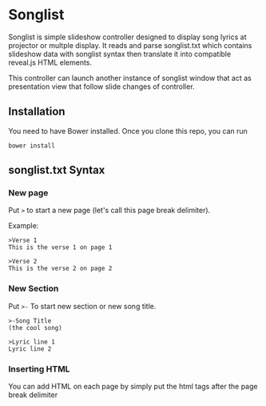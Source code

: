 # Songlist

Songlist is simple slideshow controller designed to display song lyrics at projector or multple display. It reads and parse songlist.txt which contains slideshow data with songlist syntax then translate it into compatible reveal.js HTML elements. 

This controller can launch another instance of songlist window that act as presentation view that follow slide changes of controller.


## Installation

You need to have Bower installed. Once you clone this repo, you can run

`bower install`

## songlist.txt Syntax


### New page
Put `>` to start a new page (let's call this page break delimiter).

Example:

    >Verse 1
    This is the verse 1 on page 1

    >Verse 2
    This is the verse 2 on page 2

### New Section
Put `>-` To start new section or new song title.

    >-Song Title
    (the cool song)

    >Lyric line 1
    Lyric line 2


### Inserting HTML

You can add HTML on each page by simply put the html tags after the page break delimiter



